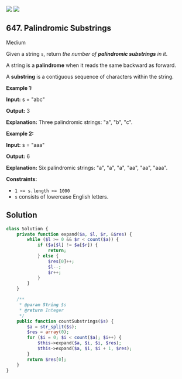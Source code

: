 [![](https://img.shields.io/github/stars/LeetCode-in-Php/LeetCode-in-Php?label=Stars&style=flat-square)](https://github.com/LeetCode-in-Php/LeetCode-in-Php)
[![](https://img.shields.io/github/forks/LeetCode-in-Php/LeetCode-in-Php?label=Fork%20me%20on%20GitHub%20&style=flat-square)](https://github.com/LeetCode-in-Php/LeetCode-in-Php/fork)

## 647\. Palindromic Substrings

Medium

Given a string `s`, return _the number of **palindromic substrings** in it_.

A string is a **palindrome** when it reads the same backward as forward.

A **substring** is a contiguous sequence of characters within the string.

**Example 1:**

**Input:** s = "abc"

**Output:** 3

**Explanation:** Three palindromic strings: "a", "b", "c". 

**Example 2:**

**Input:** s = "aaa"

**Output:** 6

**Explanation:** Six palindromic strings: "a", "a", "a", "aa", "aa", "aaa". 

**Constraints:**

*   `1 <= s.length <= 1000`
*   `s` consists of lowercase English letters.

## Solution

```php
class Solution {
    private function expand($a, $l, $r, &$res) {
        while ($l >= 0 && $r < count($a)) {
            if ($a[$l] != $a[$r]) {
                return;
            } else {
                $res[0]++;
                $l--;
                $r++;
            }
        }
    }

    /**
     * @param String $s
     * @return Integer
     */
    public function countSubstrings($s) {
        $a = str_split($s);
        $res = array(0);
        for ($i = 0; $i < count($a); $i++) {
            $this->expand($a, $i, $i, $res);
            $this->expand($a, $i, $i + 1, $res);
        }
        return $res[0];
    }
}
```